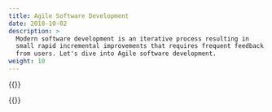```yaml
---
title: Agile Software Development
date: 2018-10-02
description: >
  Modern software development is an iterative process resulting in
  small rapid incremental improvements that requires frequent feedback
  from users. Let's dive into Agile software development.
weight: 10
---
```


{{<draft>}}

{{</draft>}}
